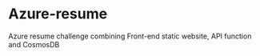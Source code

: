 # Azure-resume
Azure resume challenge combining Front-end static website, API function and CosmosDB
